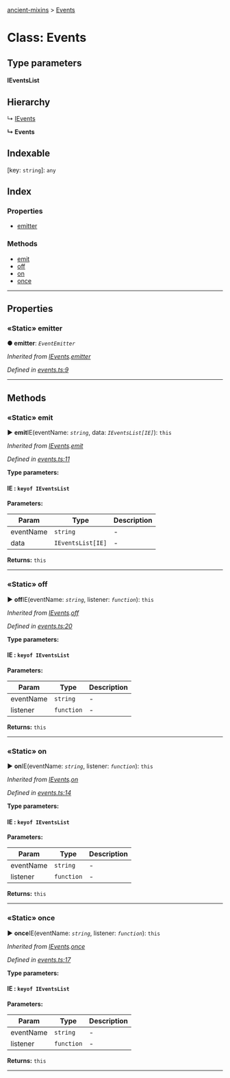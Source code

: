 [ancient-mixins](../README.md) > [Events](../classes/events.md)



# Class: Events

## Type parameters
#### IEventsList 
## Hierarchy


↳  [IEvents](../interfaces/ievents.md)

**↳ Events**







## Indexable

\[key: `string`\]:&nbsp;`any`
## Index

### Properties

* [emitter](events.md#emitter)


### Methods

* [emit](events.md#emit)
* [off](events.md#off)
* [on](events.md#on)
* [once](events.md#once)



---
## Properties
<a id="emitter"></a>

### «Static» emitter

**●  emitter**:  *`EventEmitter`* 

*Inherited from [IEvents](../interfaces/ievents.md).[emitter](../interfaces/ievents.md#emitter)*

*Defined in [events.ts:9](https://github.com/AncientSouls/Mixins/blob/499453d/src/lib/events.ts#L9)*





___


## Methods
<a id="emit"></a>

### «Static» emit

► **emit**IE(eventName: *`string`*, data: *`IEventsList[IE]`*): `this`



*Inherited from [IEvents](../interfaces/ievents.md).[emit](../interfaces/ievents.md#emit)*

*Defined in [events.ts:11](https://github.com/AncientSouls/Mixins/blob/499453d/src/lib/events.ts#L11)*



**Type parameters:**

#### IE :  `keyof IEventsList`
**Parameters:**

| Param | Type | Description |
| ------ | ------ | ------ |
| eventName | `string`   |  - |
| data | `IEventsList[IE]`   |  - |





**Returns:** `this`





___

<a id="off"></a>

### «Static» off

► **off**IE(eventName: *`string`*, listener: *`function`*): `this`



*Inherited from [IEvents](../interfaces/ievents.md).[off](../interfaces/ievents.md#off)*

*Defined in [events.ts:20](https://github.com/AncientSouls/Mixins/blob/499453d/src/lib/events.ts#L20)*



**Type parameters:**

#### IE :  `keyof IEventsList`
**Parameters:**

| Param | Type | Description |
| ------ | ------ | ------ |
| eventName | `string`   |  - |
| listener | `function`   |  - |





**Returns:** `this`





___

<a id="on"></a>

### «Static» on

► **on**IE(eventName: *`string`*, listener: *`function`*): `this`



*Inherited from [IEvents](../interfaces/ievents.md).[on](../interfaces/ievents.md#on)*

*Defined in [events.ts:14](https://github.com/AncientSouls/Mixins/blob/499453d/src/lib/events.ts#L14)*



**Type parameters:**

#### IE :  `keyof IEventsList`
**Parameters:**

| Param | Type | Description |
| ------ | ------ | ------ |
| eventName | `string`   |  - |
| listener | `function`   |  - |





**Returns:** `this`





___

<a id="once"></a>

### «Static» once

► **once**IE(eventName: *`string`*, listener: *`function`*): `this`



*Inherited from [IEvents](../interfaces/ievents.md).[once](../interfaces/ievents.md#once)*

*Defined in [events.ts:17](https://github.com/AncientSouls/Mixins/blob/499453d/src/lib/events.ts#L17)*



**Type parameters:**

#### IE :  `keyof IEventsList`
**Parameters:**

| Param | Type | Description |
| ------ | ------ | ------ |
| eventName | `string`   |  - |
| listener | `function`   |  - |





**Returns:** `this`





___


